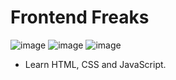 # Frontend Freaks

![image](https://github.com/itsme-rash522/frontend-freaks/assets/127365805/27cf86a2-9a1a-4bce-83e6-8d6dd2585780) ![image](https://github.com/itsme-rash522/frontend-freaks/assets/127365805/e7ba4bc2-5f57-4b22-a5e5-d970715ab657) ![image](https://github.com/itsme-rash522/frontend-freaks/assets/127365805/7513b8a5-bea9-4ced-93ae-76b8a45a4e3e)

- Learn HTML, CSS and JavaScript. 
